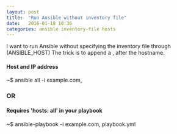 ```yaml
---
layout: post
title:  "Run Ansible without inventory file"
date:   2016-01-18 10:36
categories: ansible inventory-file hosts
---
```


I want to run Ansible without specifying the inventory file through (ANSIBLE_HOST)
The trick is to append a , after the hostname.

#### Host and IP address
  
  ~$ ansible all -i example.com,

### OR

#### Requires 'hosts: all' in your playbook
  
  ~$ ansible-playbook -i example.com, playbook.yml 
